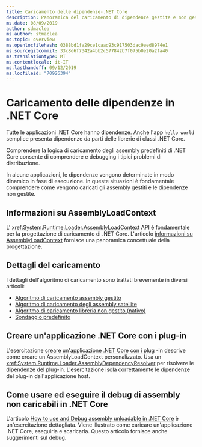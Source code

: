 ```yaml
---
title: Caricamento delle dipendenze-.NET Core
description: Panoramica del caricamento di dipendenze gestite e non gestite in .NET Core
ms.date: 08/09/2019
author: sdmaclea
ms.author: stmaclea
ms.topic: overview
ms.openlocfilehash: 0388bd1fa29ce1caad93c917503dac9eed8974e1
ms.sourcegitcommit: 33c8d6f7342a4bb2c577842b7f075b0e20a2fa40
ms.translationtype: MT
ms.contentlocale: it-IT
ms.lasthandoff: 09/12/2019
ms.locfileid: "70926394"
---
```

# <a name="dependency-loading-in-net-core"></a>Caricamento delle dipendenze in .NET Core

Tutte le applicazioni .NET Core hanno dipendenze. Anche l'app `hello world` semplice presenta dipendenze da parti delle librerie di classi .NET Core.

Comprendere la logica di caricamento degli assembly predefiniti di .NET Core consente di comprendere e debugging i tipici problemi di distribuzione.

In alcune applicazioni, le dipendenze vengono determinate in modo dinamico in fase di esecuzione. In queste situazioni è fondamentale comprendere come vengono caricati gli assembly gestiti e le dipendenze non gestite.

## <a name="understanding-assemblyloadcontext"></a>Informazioni su AssemblyLoadContext

L' <xref:System.Runtime.Loader.AssemblyLoadContext> API è fondamentale per la progettazione di caricamento di .NET Core. L'articolo [informazioni su AssemblyLoadContext](understanding-assemblyloadcontext.md) fornisce una panoramica concettuale della progettazione.

## <a name="loading-details"></a>Dettagli del caricamento

I dettagli dell'algoritmo di caricamento sono trattati brevemente in diversi articoli:

- [Algoritmo di caricamento assembly gestito](loading-managed.md)
- [Algoritmo di caricamento degli assembly satellite](loading-resources.md)
- [Algoritmo di caricamento libreria non gestito (nativo)](loading-unmanaged.md)
- [Sondaggio predefinito](default-probing.md)

## <a name="create-a-net-core-application-with-plugins"></a>Creare un'applicazione .NET Core con i plug-in

L'esercitazione [creare un'applicazione .NET Core con i plug](../tutorials/creating-app-with-plugin-support.md) -in descrive come creare un AssemblyLoadContext personalizzato. Usa un <xref:System.Runtime.Loader.AssemblyDependencyResolver> per risolvere le dipendenze del plug-in. L'esercitazione isola correttamente le dipendenze del plug-in dall'applicazione host.

## <a name="how-to-use-and-debug-assembly-unloadability-in-net-core"></a>Come usare ed eseguire il debug di assembly non caricabili in .NET Core

L'articolo [How to use and Debug assembly unloadable in .NET Core](../../standard/assembly/unloadability-howto.md) è un'esercitazione dettagliata. Viene illustrato come caricare un'applicazione .NET Core, eseguirla e scaricarla. Questo articolo fornisce anche suggerimenti sul debug.
